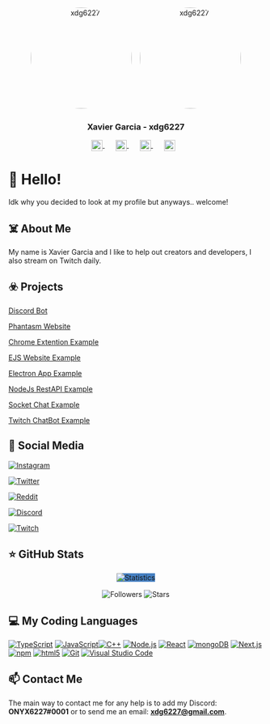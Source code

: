 <div align="center">
   <img src="https://cdn.discordapp.com/attachments/833458360350670848/842212396231950366/circle-cropped.png" alt="xdg6227" width="200" style="border-radius:50%;" >
   &nbsp;&nbsp;
   <img src="https://cdn.discordapp.com/attachments/833458360350670848/842212819918389288/circle-cropped_1.png" alt="xdg6227" width="200" style="border-radius:50%;" >
   <h3>Xavier Garcia - xdg6227</h3>
   <p>
      <a href="https://google.com" target="_blank" style='margin-right:10px'>
      <img width="22" height="22" align="center" src="https://www.iconsdb.com/icons/preview/white/discord-xxl.png" alt="Discord" />
      </a>
      &nbsp;&nbsp;
      <a href="https://github.com/xdg6227" target="_blank" style='margin-right:10px'>
      <img width="22" height="22" align="center" src="https://www.iconsdb.com/icons/preview/white/github-9-xxl.png" alt="GitHub" />
      </a>
      &nbsp;&nbsp;
      <a href="https://github.com/jarvis394" target="_blank" style='margin-right:10px'>
      <img width="22" height="22" align="center" src="https://www.iconsdb.com/icons/preview/white/twitch-tv-xxl.png" alt="Twitch" />
      </a>
      &nbsp;&nbsp;
      <a href="https://t.me/tarnatovski" target="_blank" style='margin-right:10px;'>
      <img width="22" height="22" align="center" src="https://www.iconsdb.com/icons/preview/white/mail-xxl.png" alt="Email" />
      </a>
   </p>
</div>

# 👋 Hello!
Idk why you decided to look at my profile but anyways.. welcome!</p>
  
## ☠️ About Me
My name is Xavier Garcia and I like to help out creators and developers, I also stream on Twitch daily.

## ☣️ Projects
[Discord Bot](https://github.com/xdg6227/discord-bot)

[Phantasm Website](https://github.com/xdg6227/phantasm-website)

[Chrome Extention Example](https://github.com/xdg6227/chrome-extention-example)

[EJS Website Example](https://github.com/xdg6227/ejs-website-example)

[Electron App Example](https://github.com/xdg6227/electron-app-example)

[NodeJs RestAPI Example](https://github.com/xdg6227/nodejs-restapi-example)

[Socket Chat Example](https://github.com/xdg6227/socket-chat-example)

[Twitch ChatBot Example](https://github.com/xdg6227/twitch-chatbot-example)

## 📱 Social Media
[<img alt="Instagram" src="https://img.shields.io/badge/Instagram-onyx6227-ff69b4" />](https://instagram.com/onyx6227/)

[<img alt="Twitter" src="https://img.shields.io/badge/Twitter-onyx6227-%2300acee" />](https://twitter.com/onyx6227/)

[<img alt="Reddit" src="https://img.shields.io/badge/Reddit-onyx6227-%09%23FF5700" />](https://reddit.com/u/onyx6227/)

[<img alt="Discord" src="https://img.shields.io/badge/Discord-ONYX6227%230001-%237289da" />](https://discord.com/)

[<img alt="Twitch" src="https://img.shields.io/badge/Twitch-Night__Crown__-%236441a5" />](https://twitch.tv/night_crown_)

## ⭐ GitHub Stats
<div align="center">
   <img width="" style="background:#4680C2;" src="https://github-readme-stats.vercel.app/api?username=jarvis394&hide_border=true&hide_title=true" alt="Statistics" />
  <p>
    <img align="center" src="https://img.shields.io/github/followers/xdg6227?style=social" alt="Followers" />
    <img align="center" src="https://img.shields.io/github/stars/xdg6227?style=social" alt="Stars" />
  </p>
 </div>

## 💻 My Coding Languages
[<img alt="TypeScript" src="https://img.shields.io/badge/-TypeScript-007acc?style=flat-square&logo=typescript&logoColor=white" />](https://www.typescriptlang.org)
[<img alt="JavaScript" src="https://img.shields.io/badge/-JavaScript-edb200?style=flat-square&logo=javascript&logoColor=white" />](https://developer.mozilla.org/en-US/docs/Web/JavaScript)[<img alt="C++" src="https://img.shields.io/badge/-C++-31429b?style=flat-square&logo=c%2B%2B&logoColor=white" />](https://en.wikipedia.org/wiki/C++)
[<img alt="Node.js" src="https://img.shields.io/badge/-Node.js-43853d?style=flat-square&logo=Node.js&logoColor=white" />](https://nodejs.org)
[<img alt="React" src="https://img.shields.io/badge/-React-45b8d8?style=flat-square&logo=react&logoColor=white" />](https://reactjs.org)
[<img alt="mongoDB" src="https://img.shields.io/badge/-mongoDB-4fb23f?style=flat-square&logo=mongodb&logoColor=white" />](https://mongodb.com)
[<img alt="Next.js" src="https://img.shields.io/badge/-Next.js-000000?style=flat-square&logo=Next.js&logoColor=white" />](https://nextjs.org)
[<img alt="npm" src="https://img.shields.io/badge/-NPM-CB3837?style=flat-square&logo=npm&logoColor=white" />](https://npmjs.com)
[<img alt="html5" src="https://img.shields.io/badge/-HTML5-E34F26?style=flat-square&logo=html5&logoColor=white" />](https://developer.mozilla.org/en-US/docs/Web/Guide/HTML/HTML5)
[<img alt="Git" src="https://img.shields.io/badge/-Git-f05033?style=flat-square&logo=git&logoColor=white" />](https://git-scm.com)
[<img alt="Visual Studio Code" src="https://img.shields.io/badge/-Visual Studio Code-007ACC?style=flat-square&logo=visual-studio-code&logoColor=white" />](https://code.visualstudio.com/)

## 📫 Contact Me
The main way to contact me for any help is to add my Discord: **ONYX6227#0001** or to send me an email: **[xdg6227@gmail.com](mailto:xdg6227@gmail.com)**.
